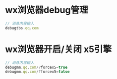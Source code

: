 

#  wx浏览器debug管理 

```js
// 消息内容输入 
debugtbs.qq.com
```

# wx浏览器开启/关闭 x5引擎

```js
// 消息内容输入
debugmm.qq.com/?forcex5=true
debugmm.qq.com/?forcex5=false
```